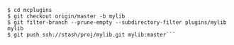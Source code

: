 ```$ git clone ssh://stash/proj/mcplugins.git
$ cd mcplugins
$ git checkout origin/master -b mylib
$ git filter-branch --prune-empty --subdirectory-filter plugins/mylib mylib
$ git push ssh://stash/proj/mylib.git mylib:master```
